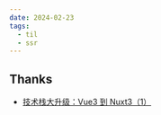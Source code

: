 ```yaml
---
date: 2024-02-23
tags:
  - til
  - ssr
---
```


## Thanks

- [技术栈大升级：Vue3 到 Nuxt3（1）](https://www.bilibili.com/video/BV1YH4y157rF)
